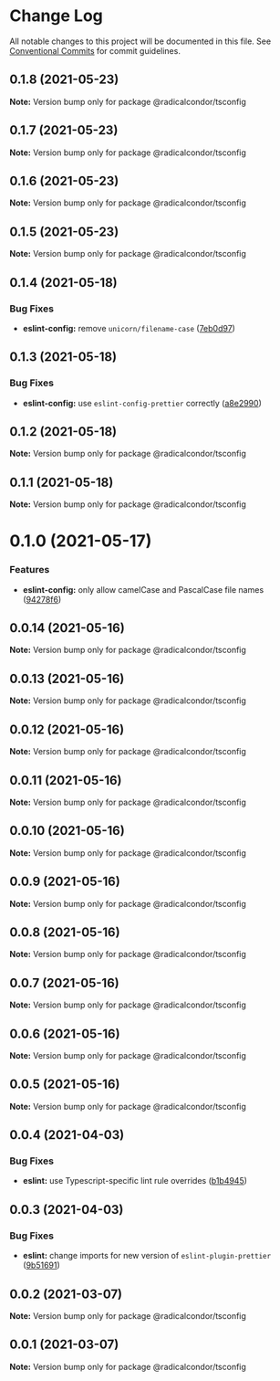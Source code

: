 # Change Log

All notable changes to this project will be documented in this file.
See [Conventional Commits](https://conventionalcommits.org) for commit guidelines.

## 0.1.8 (2021-05-23)

**Note:** Version bump only for package @radicalcondor/tsconfig





## 0.1.7 (2021-05-23)

**Note:** Version bump only for package @radicalcondor/tsconfig





## 0.1.6 (2021-05-23)

**Note:** Version bump only for package @radicalcondor/tsconfig





## 0.1.5 (2021-05-23)

**Note:** Version bump only for package @radicalcondor/tsconfig





## 0.1.4 (2021-05-18)


### Bug Fixes

* **eslint-config:** remove `unicorn/filename-case` ([7eb0d97](https://github.com/radicalcondor/config/commit/7eb0d9736902157deb5df339148b7ff30d68ab0c))





## 0.1.3 (2021-05-18)


### Bug Fixes

* **eslint-config:** use `eslint-config-prettier` correctly ([a8e2990](https://github.com/radicalcondor/config/commit/a8e2990ebe0f023b7f894290650e35081ebdd05f))





## 0.1.2 (2021-05-18)

**Note:** Version bump only for package @radicalcondor/tsconfig





## 0.1.1 (2021-05-18)

**Note:** Version bump only for package @radicalcondor/tsconfig





# 0.1.0 (2021-05-17)


### Features

* **eslint-config:** only allow camelCase and PascalCase file names ([94278f6](https://github.com/radicalcondor/config/commit/94278f6637f55317b8f2d86257befcfa8ceb21d2))





## 0.0.14 (2021-05-16)

**Note:** Version bump only for package @radicalcondor/tsconfig





## 0.0.13 (2021-05-16)

**Note:** Version bump only for package @radicalcondor/tsconfig





## 0.0.12 (2021-05-16)

**Note:** Version bump only for package @radicalcondor/tsconfig





## 0.0.11 (2021-05-16)

**Note:** Version bump only for package @radicalcondor/tsconfig





## 0.0.10 (2021-05-16)

**Note:** Version bump only for package @radicalcondor/tsconfig





## 0.0.9 (2021-05-16)

**Note:** Version bump only for package @radicalcondor/tsconfig





## 0.0.8 (2021-05-16)

**Note:** Version bump only for package @radicalcondor/tsconfig





## 0.0.7 (2021-05-16)

**Note:** Version bump only for package @radicalcondor/tsconfig





## 0.0.6 (2021-05-16)

**Note:** Version bump only for package @radicalcondor/tsconfig





## 0.0.5 (2021-05-16)

**Note:** Version bump only for package @radicalcondor/tsconfig





## 0.0.4 (2021-04-03)


### Bug Fixes

* **eslint:** use Typescript-specific lint rule overrides ([b1b4945](https://github.com/radicalcondor/config/commit/b1b49459a5bf1bc7740ee0be11b534598bf3e3f9))





## 0.0.3 (2021-04-03)


### Bug Fixes

* **eslint:** change imports for new version of `eslint-plugin-prettier` ([9b51691](https://github.com/radicalcondor/config/commit/9b516912b2675d58d85d8393ca078fd63911285f))





## 0.0.2 (2021-03-07)

**Note:** Version bump only for package @radicalcondor/tsconfig





## 0.0.1 (2021-03-07)

**Note:** Version bump only for package @radicalcondor/tsconfig
